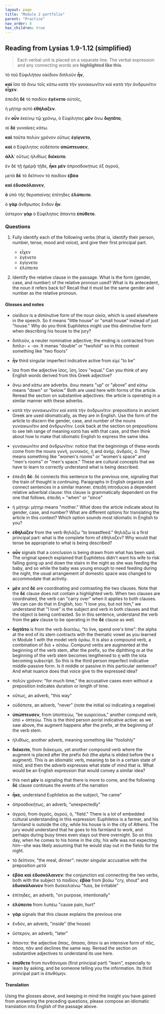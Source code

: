```yaml
---
layout: page
title: "Module 2 portfolio"
parent: "Practice"
nav_order: 4
has_children: true
---
```




## Reading from Lysias 1.9-1.12 (simplified)


> Each verbal unit is placed on a separate line. The verbal expression
> and any connecting words are **highlighted like this**.


τὸ τοῦ Εὐφιλήτου οἰκίδιον διπλοῦν **ἦν**, 

**καὶ** ἴσα τὰ ἄνω τοῖς κάτω κατὰ τὴν γυναικωνῖτιν καὶ κατὰ τὴν ἀνδρωνῖτιν **εἶχεν**. 


ἐπειδὴ **δὲ** τὸ παιδίον **ἐγένετο** αὐτοῖς, 

ἡ μήτηρ αὐτὸ **ἐθήλαζεν**. 


ἐν **οὖν** ἐκείνῳ τῷ χρόνῳ, ὁ Εὐφίλητος **μὲν** ἄνω **διῃτᾶτο**, 

αἱ **δὲ** γυναῖκες κάτω. 


**καὶ** ταῦτα πολὺν χρόνον οὕτως **ἐγίγνετο**, 

**καὶ** ὁ Εὐφίλητος οὐδέποτε **ὑπώπτευσεν**, 

**ἀλλ᾽** οὕτως ἠλιθίως **διέκειτο**.  


ἐν δὲ τῇ ἡμέρᾷ τῇδε, **ἧκε** **μὲν** ἀπροσδοκήτως ἐξ ἀγροῦ, 

μετὰ **δὲ** τὸ δεῖπνον τὸ παιδίον **ἐβόα** 

**καὶ** **ἐδυσκόλαινεν**, 

   **ὃ** ὑπὸ τῆς θεραπαίνης ἐπίτηδες **ἐλύπειτο**. 
  
  
ὁ **γὰρ** ἄνθρωπος ἔνδον **ἦν**. 


ὕστερον **γὰρ** ὁ Εὐφίλητος ἅπαντα **ἐπύθετο**.

### Questions

1. Fully identify each of the following verbs (that is, identify their person, number, tense, mood and voice), and give their first principal part.
    - εἶχεν
    - ἐγένετο
    - ἐγίγνετο
    - ἐλύπειτο
    
2. Identify the relative clause in the passage. What is the form (gender, case, and number) of the relative pronoun used? What is its antecedent, the noun it refers back to? Recall that it must be the same gender and number as the relative pronoun. 



#### Glosses and notes

- οἰκίδιον is a diminutive form of the noun οἰκία, which is used elsewhere in the speech. So it means "little house" or "small house" instead of just "house." Why do you think Euphiletos might use this diminutive form when describing his house to the jury?
- διπλοῦν, a neuter nominative adjective; the ending is contracted from διπλο- + -ον. It menas "double" or "twofold" so in this context something like "two floors"
- **ἦν** third singular imperfect indicative active from εἰμί "to be"

- ἴσα from the adjective ἴσος, ἴση, ἴσον "equal." Can you think of any English words derived from this Greek adjective?
- ἄνω and κάτω are adverbs. ἄνω means "up" or "above" and κάτω means "down" or "below." Both are used here with forms of the article. Reread the section on substantive adjectives: the article is operating in a similar manner with these adverbs.
- κατὰ τὴν γυναικωνῖτιν καὶ κατὰ τὴν ἀνδρωνῖτιν: prepositions in ancient Greek are used idiomatically, as they are in English. Use the form of the article to discern the gender, case, and number of the nouns γυναικωνῖτιν and ἀνδρωνῖτιν. Look back at the section on prepositions to see teh range of meaning κατά has with that case, and then think about how to make that idiomatic English to express the same idea.
- γυναικωνῖτιν and ἀνδρωνῖτιν: notice that the beginnings of these words come from the nouns γυνή, γυναικός, ἡ and ἀνήρ, ἀνδρός, ὁ. They means something like "women's rooms" or "women's space" and "men's rooms" or "men's space." These are cultural concepts that we have to learn to correctly understand what is being described. 

- ἐπειδὴ **δὲ**: δέ connects this sentence to the previous one, signaling that the train of thought is continuing. Paragraphs in English organize and connect sentences in a similar manner. ἐπειδὴ introduces a dependent relative adverbial clause: this clause is grammatically dependent on the one that follows. ἐπειδὴ = "when" or "since"
- ἡ μήτηρ: μήτηρ means "mother." What does the article indicate about its gender, case, and number? What are different options for translating the article in this context? Which option sounds most idiomatic in English to you?
- **ἐθήλαζεν** from the verb θηλάζω "to breastfeed." θηλάζω is a first principal part: what is the complete form of ἐθήλαζεν? Why would that tense be appropriate to what is being described?

- **οὖν** signals that a conclusion is being drawn from what has been said. The original speech explained that Euphiletos didn't want his wife to risk falling going up and down the stairs in the night as she was feeding the baby, and so while the baby was young enough to need feeding during the night, the usual arrangement of domestic space was changed to accommodate that activity.
- **μὲν** and **δὲ** are coordinating and contrasting the two clauses. Note that the **δὲ** clause does not contain a highlighted verb. When two clauses are coordinated, the verb can "carry over" when it applies to both clauses. We can can do that in English, too: "I love you, but not him," we understand that "I love" is the subject and verb in both clauses and that the object is being contrasted. So in this sentence, understand the verb from the **μὲν** clause to be operating in the **δὲ** clause as well.
- **διῃτᾶτο** is from the verb διαιτάω, "to live, spend one's time": the alpha at the end of its stem contracts with the thematic vowel as you learned in Module 1 with the model verb ὁράω. It is also a compound verb, a combination of διά + αἰτάω. Compund verbs are augmented at the beginning of the verb stem, after the prefix, so the diphthing αι at the beginning of the verb stem becomes lengthened to ῃ with the iota becoming subscript. So this is the third person imperfect indicative middle-passive form. Is it middle or passive in this particular sentence? And what nuance does that voice give to the expressed idea?

- πολὺν χρόνον: "for much time," the accusative cases even without a preposition indicates duration or length of time.
- οὕτως, an adverb, "this way"

- οὐδέποτε, an adverb, "never" (note the initial οὐ indicating a negative)
- **ὑπώπτευσεν**, from ὑποπτεύω, "be suspicious," another compund verb, ὑπό + ὀπτεύω. This is the third person aorist indicative active: as we saw above, the augment happens after the prefix, at the beginning of the verb stem. 
- ἠλιθίως, another adverb, meaning something like "foolishly"
- **διέκειτο**, from διάκειμαι, yet another compound verb where the augment is placed after the prefix διά (the alpha is elided before the ε augment). This is an idiomatic verb, meaning to be in a certain state of mind, and then the adverb expresses what state of mind that is. What would be an English expression that would convey a similar idea? 

- this next **μὲν** is signaling that there is more to come, and the following **δὲ** clause continues the events of the narration
- **ἧκε**, understand Euphiletos as the subject, "he came"
- ἀπροσδοκήτως, an adverb, "unexpectedly"
- ἀγροῦ, from ἀγρός, ἀγροῦ, ὁ, "field." There is a lot of embedded cultural understanding in this expression: Euphiletos is a farmer, and his farmland is outside the city, while his house is in the city of Athens. The jury would understand that he goes to his farmland to work, and perhaps during busy times even stays out there overnight. So on this day, when he comes to his home in the city, his wife was not expecting him--she was likely assuming that he would stay out in the fields for the night.
- τὸ δεῖπνον, "the meal, dinner": neuter singular accusative with the preposition μετά 
- **ἐβόα** **καὶ** **ἐδυσκόλαινεν**: the conjunction καί connecting the two verbs, both with the subject τὸ παιδίον, **ἐβόα** from βοάω "cry, shout" and **ἐδυσκόλαινεν** from δυσκολαίνω "fuss, be irritable"
- ἐπίτηδες, an adverb, "on purpose, intentionally"
- **ἐλύπειτο** from λυπέω "cause pain, hurt"

- **γὰρ** signals that this clause explains the previous one
- ἔνδον, an adverb, "inside" (the house)
- ὕστερον, an adverb, "later"
- ἅπαντα: the adjective ἅπας, ἅπασα, ἅπαν is an intensive form of πᾶς, πᾶσα, πᾶν and declines the same way. Reread the section on substantive adjectives to understand its use here.
- **ἐπύθετο** from πυνθάνομαι (first principal part) "learn", especially to learn by asking, and be someone telling you the information. Its third principal part is ἐπυθόμην.

#### Translation

Using the glosses above, and keeping in mind the insight you have gained from answering the preceding questions, please compose an idiomatic translation into English of the passage above. 
